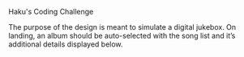 Haku's Coding Challenge

The purpose of the design is meant to simulate a digital jukebox. On landing, an album should be auto-selected with the song list and it’s additional details displayed below.
